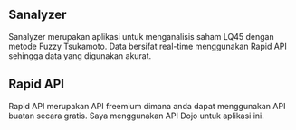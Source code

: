 ## Sanalyzer
Sanalyzer merupakan aplikasi untuk menganalisis saham LQ45 dengan metode Fuzzy Tsukamoto.
Data bersifat real-time menggunakan Rapid API sehingga data yang digunakan akurat.

## Rapid API
Rapid API merupakan API freemium dimana anda dapat menggunakan API buatan secara gratis.
Saya menggunakan API Dojo untuk aplikasi ini.
